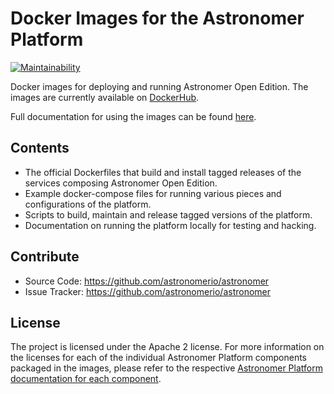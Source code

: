 # Docker Images for the Astronomer Platform

[![Maintainability](https://api.codeclimate.com/v1/badges/d69163d70f7c0c4aeeb1/maintainability)](https://codeclimate.com/github/astronomerio/astronomer/maintainability)

Docker images for deploying and running Astronomer Open Edition.
The images are currently available on
[DockerHub](https://hub.docker.com/u/astronomerinc/).

Full documentation for using the images can be found
[here](https://astronomerio.github.io/astronomer/).

## Contents

* The official Dockerfiles that build and install tagged releases of the
  services composing Astronomer Open Edition.
* Example docker-compose files for running various pieces and configurations of
  the platform.
* Scripts to build, maintain and release tagged versions of the platform.
* Documentation on running the platform locally for testing and hacking.

## Contribute

* Source Code: <https://github.com/astronomerio/astronomer>
* Issue Tracker: <https://github.com/astronomerio/astronomer>

## License

The project is licensed under the Apache 2 license. For more information on the
licenses for each of the individual Astronomer Platform components packaged in
the images, please refer to the respective
[Astronomer Platform documentation for each component](https://astronomerio.github.io/astronomer/).
